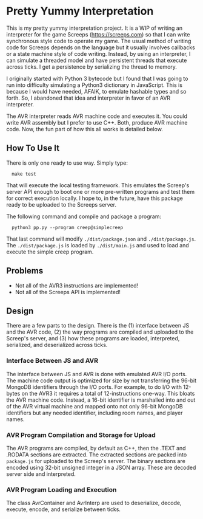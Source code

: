 # Pretty Yummy Interpretation

This is my pretty yummy interpretation project. It is a WIP of writing an interpreter for the game Screeps (https://screeps.com) so that I can write synchronous style code to operate my game. The usual method of writing code for Screeps depends on the language but it usually involves callbacks or a state machine style of code writing. Instead, by using an interpreter, I can simulate a threaded model and have persistent threads that execute across ticks. I get a persistence by serializing the thread to memory.

I originally started with Python 3 bytecode but I found that I was going to run into difficulty simulating a Python3 dictionary in JavaScript. This is because I would have needed, AFAIK, to emulate hashable types and so forth. So, I abandoned that idea and interpreter in favor of an AVR interpreter.

The AVR interpreter reads AVR machine code and executes it. You could write AVR assembly but I prefer to use C++. Both, produce AVR machine code. Now, the fun part of how this all works is detailed below.

## How To Use It

There is only one ready to use way. Simply type:

```
  make test
```

That will execute the local testing framework. This emulates the Screep's server API enough to boot one or more pre-written programs and test them for correct execution locally. I hope to, in the future, have this package ready to be uploaded to the Screeps server.

The following command and compile and package a program:
```
  python3 pp.py --program creep@simplecreep
```

That last command will modify `./dist/package.json` and `./dist/package.js`. The `./dist/package.js` is loaded by `./dist/main.js` and used to load and execute the simple creep program.

## Problems

  - Not all of the AVR3 instructions are implemented!
  - Not all of the Screeps API is implemented!

## Design

There are a few parts to the design. There is the (1) interface between JS and the AVR code, (2) the way programs are compiled and uploaded to the Screep's server, and (3) how these programs are loaded, interpreted, serialized, and deserialized across ticks.

### Interface Between JS and AVR

The interface between JS and AVR is done with emulated AVR I/O ports. The machine code output is optimized for size by not transferring the 96-bit MongoDB identifiers through the I/O ports. For example, to do I/O with 12-bytes on the AVR3 it requires a total of 12-instructions one-way. This bloats the AVR machine code. Instead, a 16-bit identifier is marshalled into and out of the AVR virtual machine and mapped onto not only 96-bit MongoDB identifiers but any needed identifier, including room names, and player names.

### AVR Program Compilation and Storage for Upload

The AVR programs are compiled, by default as C++, then the .TEXT and .RODATA sections are extracted. The extracted
sections are packed into `package.js` for uploaded to the Screep's server. The binary sections are encoded using
32-bit unsigned integer in a JSON array. These are decoded server side and interpreted.

### AVR Program Loading and Execution

The class AvrContainer and AvrInterp are used to deserialize, decode, execute, encode, and serialize between ticks.
